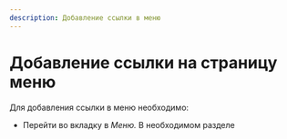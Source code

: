 ```yaml
---
description: Добавление ссылки в меню
---
```


# Добавление ссылки на страницу меню

Для добавления ссылки в меню необходимо: 

* Перейти во вкладку в _Меню._ В необходимом разделе 



